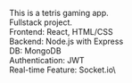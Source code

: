 This is a tetris gaming app.\
Fullstack project.\
Frontend: React, HTML/CSS\
Backend: Node.js with Express\
DB: MongoDB\
Authentication: JWT\
Real-time Feature: Socket.io\
